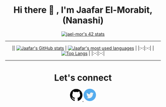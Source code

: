 <h1 align="center">Hi there 👋 , I'm Jaafar El-Morabit, (Nanashi)</h1>


<div align="center">
  
  [![jael-mor's 42 stats](https://badge.mediaplus.ma/binary/jael-mor)](https://github.com/oakoudad/badge42)

  ---
  
|| [![Jaafar's GitHub stats](https://github-readme-stats.vercel.app/api?username=Nanashi101&count_private=true&show_icons=true&hide=issues&hide_border=true&theme=tokyonight)](https://github.com/Nanashi101?tab=repositories) | [![Jaafar's most used languages](https://github-readme-stats.vercel.app/api/top-langs/?username=Nanashi101&layout=compact&hide_border=true&theme=dracula)](https://github.com/Nanashi101?tab=repositories) |
|:-:|:-:|
| [![Top Langs](https://github-readme-stats.vercel.app/api/top-langs/?username=Nanashi101&theme=tokyonight)](https://github.com/anuraghazra/github-readme-stats) |
  |:-:|:-:|

  ---
  
  <h1 align="center">Let's connect</h1>
  
<p align="center">
<a href="https://github.com/ulfberht101">
 <img src="/images/github-.png" width="40" />
</a>
<a href="https://twitter.com/Ulfberht101">
 <img src="/images/twitter.png" width="40"/>
</a>
  </p>
